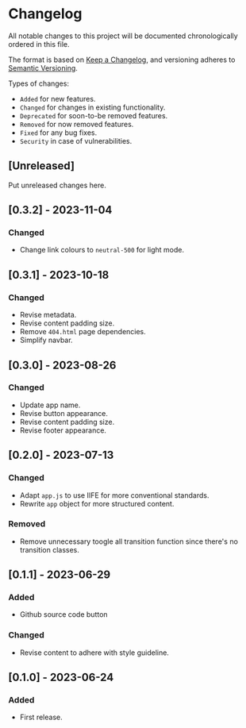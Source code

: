 # Changelog
All notable changes to this project will be documented chronologically ordered
in this file.

The format is based on [Keep a Changelog](https://keepachangelog.com/en/1.0.0/),
and versioning adheres to [Semantic Versioning](https://semver.org/spec/v2.0.0.html).

Types of changes:
* `Added` for new features.
* `Changed` for changes in existing functionality.
* `Deprecated` for soon-to-be removed features.
* `Removed` for now removed features.
* `Fixed` for any bug fixes.
* `Security` in case of vulnerabilities.

## [Unreleased]
Put unreleased changes here.

## [0.3.2] - 2023-11-04
### Changed
- Change link colours to `neutral-500` for light mode.

## [0.3.1] - 2023-10-18
### Changed
- Revise metadata.
- Revise content padding size.
- Remove `404.html` page dependencies.
- Simplify navbar.

## [0.3.0] - 2023-08-26
### Changed
- Update app name.
- Revise button appearance.
- Revise content padding size.
- Revise footer appearance.

## [0.2.0] - 2023-07-13
### Changed
- Adapt `app.js` to use IIFE for more conventional standards.
- Rewrite `app` object for more structured content.

### Removed
- Remove unnecessary toogle all transition function since there's no transition classes.

## [0.1.1] - 2023-06-29
### Added
- Github source code button

### Changed
- Revise content to adhere with style guideline.

## [0.1.0] - 2023-06-24
### Added
- First release.